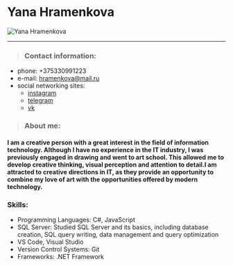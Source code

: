 # Yana Hramenkova
![Yana Hramenkova](https://sun9-24.userapi.com/impg/xEKr78pLG04weusVTD3Gk1gghpbonevy674KpA/8TfFxA0wMa8.jpg?size=1620x2160&quality=95&sign=ea567bd4f8d5390f064e54b6c22ff68a&type=album)

********** 
> ### Contact information:
* phone: +375330991223
* e-mail: hramenkova@mail.ru
* social networking sites:
    * [instagram](https://www.instagram.com/yahramenkova/)
    * [telegram](https://t.me/yahramenkova)
    * [vk](https://vk.com/yahramenkova)
> ### About me:
#### I am a creative person with a great interest in the field of information technology. Although I have no experience in the IT industry, I was previously engaged in drawing and went to art school. This allowed me to develop creative thinking, visual perception and attention to detail.I am attracted to creative directions in IT, as they provide an opportunity to combine my love of art with the opportunities offered by modern technology.
### Skills:
* Programming Languages: C#, JavaScript
* SQL Server: Studied SQL Server and its basics, including database creation, SQL query writing, data management and query optimization
* VS Code, Visual Studio
* Version Control Systems: Git
* Frameworks: .NET Framework
